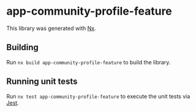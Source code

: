 # app-community-profile-feature

This library was generated with [Nx](https://nx.dev).

## Building

Run `nx build app-community-profile-feature` to build the library.

## Running unit tests

Run `nx test app-community-profile-feature` to execute the unit tests via [Jest](https://jestjs.io).
